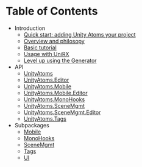 # Table of Contents

-   Introduction
    -   [Quick start: adding Unity Atoms your project](./introduction/quick-start.md)
    -   [Overview and philosopy](./introduction/overview.md)
    -   [Basic tutorial](./introduction/basic-tutorial.md)
    -   [Usage with UniRX](./introduction/unirx.md)
    -   [Level up using the Generator](./introduction/generator.md)
-   API
    -   [UnityAtoms](./api/unityatoms.md)
    -   [UnityAtoms.Editor](./api/unityatoms.editor.md)
    -   [UnityAtoms.Mobile](./api/unityatoms.mobile.md)
    -   [UnityAtoms.Mobile.Editor](./api/unityatoms.mobile.editor.md)
    -   [UnityAtoms.MonoHooks](./api/unityatoms.monohooks.md)
    -   [UnityAtoms.SceneMgmt](./api/unityatoms.scenemgmt.md)
    -   [UnityAtoms.SceneMgmt.Editor](./api/unityatoms.scenemgmt.editor.md)
    -   [UnityAtoms.Tags](./api/unityatoms.tags.md)
-   Subpackages
    -   [Mobile](./subpackages/mobile.md)
    -   [MonoHooks](./subpackages/mono-hooks.md)
    -   [SceneMgmt](./subpackages/scene-mgmt.md)
    -   [Tags](./subpackages/tags.md)
    -   [UI](./subpackages/ui.md)
